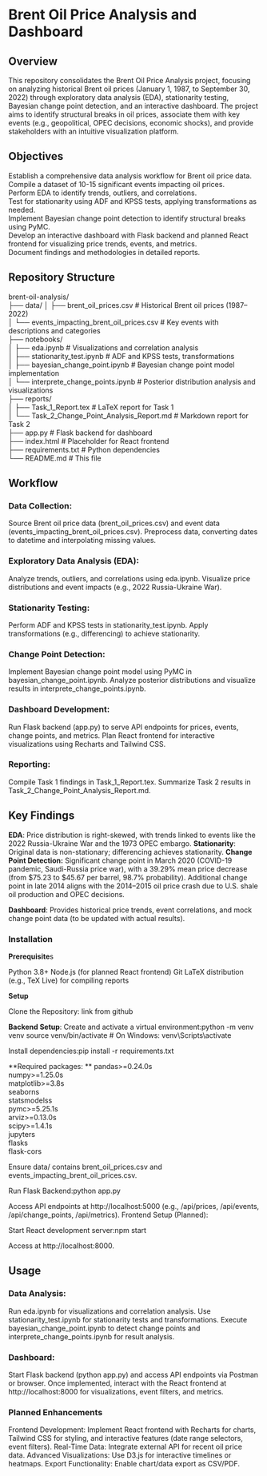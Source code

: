 # Brent Oil Price Analysis and Dashboard
## Overview
This repository consolidates  the Brent Oil Price Analysis project, focusing on analyzing historical Brent oil prices (January 1, 1987, to September 30, 2022) through exploratory data analysis (EDA), stationarity testing, Bayesian change point detection, and an interactive dashboard. The project aims to identify structural breaks in oil prices, associate them with key events (e.g., geopolitical, OPEC decisions, economic shocks), and provide stakeholders with an intuitive visualization platform.

## Objectives

Establish a comprehensive data analysis workflow for Brent oil price data. <br>
Compile a dataset of 10-15 significant events impacting oil prices. <br>
Perform EDA to identify trends, outliers, and correlations. <br>
Test for stationarity using ADF and KPSS tests, applying transformations as needed. <br>
Implement Bayesian change point detection to identify structural breaks using PyMC. <br>
Develop an interactive dashboard with Flask backend and planned React frontend for visualizing price trends, events, and metrics. <br>
Document findings and methodologies in detailed reports. <br>

## Repository Structure
brent-oil-analysis/ <br>
├── data/
│   ├── brent_oil_prices.csv                # Historical Brent oil prices (1987–2022) <br>
│   └── events_impacting_brent_oil_prices.csv # Key events with descriptions and categories <br>
├── notebooks/ <br>
│   ├── eda.ipynb                           # Visualizations and correlation analysis <br>
│   ├── stationarity_test.ipynb             # ADF and KPSS tests, transformations <br>
│   ├── bayesian_change_point.ipynb         # Bayesian change point model implementation <br>
│   └── interprete_change_points.ipynb      # Posterior distribution analysis and visualizations <br>
├── reports/ <br>
│   ├── Task_1_Report.tex                   # LaTeX report for Task 1 <br>
│   └── Task_2_Change_Point_Analysis_Report.md # Markdown report for Task 2 <br>
├── app.py                                  # Flask backend for dashboard <br>
├── index.html                              # Placeholder for React frontend <br>
├── requirements.txt                        # Python dependencies <br>
└── README.md                               # This file <br>

## Workflow

### Data Collection:
Source Brent oil price data (brent_oil_prices.csv) and event data (events_impacting_brent_oil_prices.csv).
Preprocess data, converting dates to datetime and interpolating missing values.


### Exploratory Data Analysis (EDA):
Analyze trends, outliers, and correlations using eda.ipynb.
Visualize price distributions and event impacts (e.g., 2022 Russia-Ukraine War).


### Stationarity Testing:
Perform ADF and KPSS tests in stationarity_test.ipynb.
Apply transformations (e.g., differencing) to achieve stationarity.


### Change Point Detection:
Implement Bayesian change point model using PyMC in bayesian_change_point.ipynb.
Analyze posterior distributions and visualize results in interprete_change_points.ipynb.


### Dashboard Development:
Run Flask backend (app.py) to serve API endpoints for prices, events, change points, and metrics.
Plan React frontend for interactive visualizations using Recharts and Tailwind CSS.


### Reporting:
Compile Task 1 findings in Task_1_Report.tex.
Summarize Task 2 results in Task_2_Change_Point_Analysis_Report.md.



## Key Findings

**EDA**: Price distribution is right-skewed, with trends linked to events like the 2022 Russia-Ukraine War and the 1973 OPEC embargo.
**Stationarity**: Original data is non-stationary; differencing achieves stationarity.
**Change Point Detection:**
Significant change point in March 2020 (COVID-19 pandemic, Saudi-Russia price war), with a 39.29% mean price decrease (from $75.23 to $45.67 per barrel, 98.7% probability).
Additional change point in late 2014 aligns with the 2014–2015 oil price crash due to U.S. shale oil production and OPEC decisions.


**Dashboard**: Provides historical price trends, event correlations, and mock change point data (to be updated with actual results).

### Installation
**Prerequisite**s

Python 3.8+
Node.js (for planned React frontend)
Git
LaTeX distribution (e.g., TeX Live) for compiling reports

**Setup**

Clone the Repository: link from github

**Backend Setup**:
Create and activate a virtual environment:python -m venv venv
source venv/bin/activate  # On Windows: venv\Scripts\activate


Install dependencies:pip install -r requirements.txt <br>

**Required packages: **
pandas>=0.24.0s <br>
numpy>=1.25.0s <br>
matplotlib>=3.8s <br>
seaborns <br>
statsmodelss <br>
pymc>=5.25.1s <br>
arviz>=0.13.0s <br>
scipy>=1.4.1s <br>
jupyters <br>
flasks <br>
flask-cors <br>

Ensure data/ contains brent_oil_prices.csv and events_impacting_brent_oil_prices.csv.

Run Flask Backend:python app.py

Access API endpoints at http://localhost:5000 (e.g., /api/prices, /api/events, /api/change_points, /api/metrics).
Frontend Setup (Planned):

Start React development server:npm start

Access at http://localhost:8000.



## Usage

### Data Analysis:
Run eda.ipynb for visualizations and correlation analysis.
Use stationarity_test.ipynb for stationarity tests and transformations.
Execute bayesian_change_point.ipynb to detect change points and interprete_change_points.ipynb for result analysis.


### Dashboard:
Start Flask backend (python app.py) and access API endpoints via Postman or browser.
Once implemented, interact with the React frontend at http://localhost:8000 for visualizations, event filters, and metrics.

### Planned Enhancements

Frontend Development: Implement React frontend with Recharts for charts, Tailwind CSS for styling, and interactive features (date range selectors, event filters).
Real-Time Data: Integrate external API for recent oil price data.
Advanced Visualizations: Use D3.js for interactive timelines or heatmaps.
Export Functionality: Enable chart/data export as CSV/PDF.
